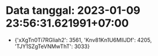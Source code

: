 # Data tanggal: 2023-01-09 23:56:31.621991+07:00

* {'xXgTn0Ti7RGliah2': 3561, 'Knv81Kn1U6MllJDf': 4205, 'TJY1SZgTeVNMwThT': 3033}
